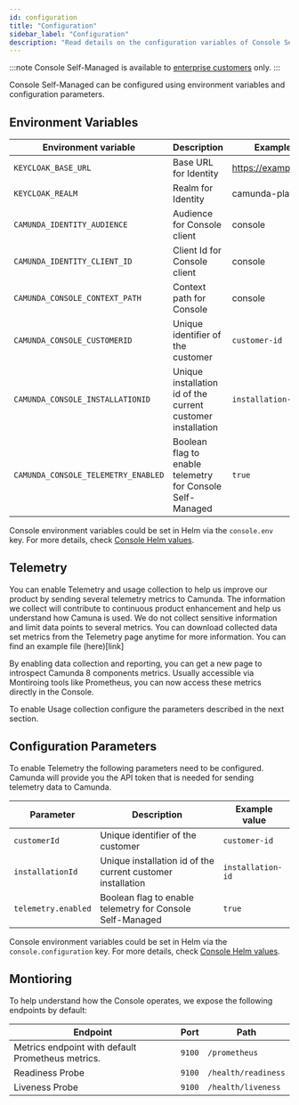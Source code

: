 ```yaml
---
id: configuration
title: "Configuration"
sidebar_label: "Configuration"
description: "Read details on the configuration variables of Console Self-Managed."
---
```


:::note
Console Self-Managed is available to [enterprise customers](../../reference/licenses.md#console) only.
:::

Console Self-Managed can be configured using environment variables and configuration parameters.

## Environment Variables

| Environment variable                | Description                                                 | Example value            |
| ----------------------------------- | ----------------------------------------------------------- | ------------------------ |
| `KEYCLOAK_BASE_URL`                 | Base URL for Identity                                       | https://example.com/auth |
| `KEYCLOAK_REALM`                    | Realm for Identity                                          | camunda-platform         |
| `CAMUNDA_IDENTITY_AUDIENCE`         | Audience for Console client                                 | console                  |
| `CAMUNDA_IDENTITY_CLIENT_ID`        | Client Id for Console client                                | console                  |
| `CAMUNDA_CONSOLE_CONTEXT_PATH`      | Context path for Console                                    | console                  |
| `CAMUNDA_CONSOLE_CUSTOMERID`        | Unique identifier of the customer                           | `customer-id`            |
| `CAMUNDA_CONSOLE_INSTALLATIONID`    | Unique installation id of the current customer installation | `installation-id`        |
| `CAMUNDA_CONSOLE_TELEMETRY_ENABLED` | Boolean flag to enable telemetry for Console Self-Managed   | `true`                   |

Console environment variables could be set in Helm via the `console.env` key. For more details, check [Console Helm values](https://artifacthub.io/packages/helm/camunda/camunda-platform#console-parameters).

## Telemetry

You can enable Telemetry and usage collection to help us improve our product by sending several telemetry metrics to Camunda. The information we collect will contribute to continuous product enhancement and help us understand how Camuna is used. We do not collect sensitive information and limit data points to several metrics. You can download collected data set metrics from the Telemetry page anytime for more information. You can find an example file (here)[link]

By enabling data collection and reporting, you can get a new page to introspect Camunda 8 components metrics. Usually accessible via Montiroing tools like Prometheus, you can now access these metrics directly in the Console.

To enable Usage collection configure the parameters described in the next section.

## Configuration Parameters

To enable Telemetry the following parameters need to be configured. Camunda will provide you the API token that is needed for sending telemetry data to Camunda.

| Parameter           | Description                                                 | Example value     |
| ------------------- | ----------------------------------------------------------- | ----------------- |
| `customerId`        | Unique identifier of the customer                           | `customer-id`     |
| `installationId`    | Unique installation id of the current customer installation | `installation-id` |
| `telemetry.enabled` | Boolean flag to enable telemetry for Console Self-Managed   | `true`            |

Console environment variables could be set in Helm via the `console.configuration` key. For more details, check [Console Helm values](https://artifacthub.io/packages/helm/camunda/camunda-platform#console-parameters).

## Montioring

To help understand how the Console operates, we expose the following endpoints by default:

| Endpoint                                          | Port   | Path                |
| ------------------------------------------------- | ------ | ------------------- |
| Metrics endpoint with default Prometheus metrics. | `9100` | `/prometheus`       |
| Readiness Probe                                   | `9100` | `/health/readiness` |
| Liveness Probe                                    | `9100` | `/health/liveness`  |
